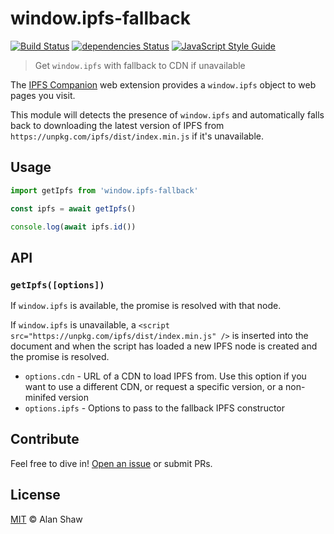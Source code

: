 # window.ipfs-fallback

[![Build Status](https://travis-ci.org/tableflip/window.ipfs-fallback.svg?branch=master)](https://travis-ci.org/tableflip/window.ipfs-fallback) [![dependencies Status](https://david-dm.org/tableflip/window.ipfs-fallback/status.svg)](https://david-dm.org/tableflip/window.ipfs-fallback) [![JavaScript Style Guide](https://img.shields.io/badge/code_style-standard-brightgreen.svg)](https://standardjs.com)

> Get `window.ipfs` with fallback to CDN if unavailable

The [IPFS Companion](https://github.com/ipfs-shipyard/ipfs-companion) web extension provides a `window.ipfs` object to web pages you visit.

This module will detects the presence of `window.ipfs` and automatically falls back to downloading the latest version of IPFS from `https://unpkg.com/ipfs/dist/index.min.js` if it's unavailable.

## Usage

```js
import getIpfs from 'window.ipfs-fallback'

const ipfs = await getIpfs()

console.log(await ipfs.id())
```

## API

### `getIpfs([options])`

If `window.ipfs` is available, the promise is resolved with that node.

If `window.ipfs` is unavailable, a `<script src="https://unpkg.com/ipfs/dist/index.min.js" />` is inserted into the document and when the script has loaded a new IPFS node is created and the promise is resolved.

* `options.cdn` - URL of a CDN to load IPFS from. Use this option if you want to use a different CDN, or request a specific version, or a non-minifed version
* `options.ipfs` - Options to pass to the fallback IPFS constructor

## Contribute

Feel free to dive in! [Open an issue](https://github.com/tableflip/window.ipfs-fallback/issues/new) or submit PRs.

## License

[MIT](LICENSE) © Alan Shaw
